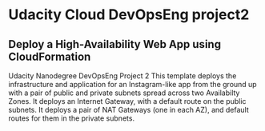 # Udacity Cloud DevOpsEng project2

## Deploy a High-Availability Web App using CloudFormation

Udacity Nanodegree DevOpsEng Project 2 This template deploys the infrastructure and application for an Instagram-like app from the ground up with a pair of public and private subnets spread across two Availabilty Zones. It deploys an Internet Gateway, with a default route on the public subnets. It deploys a pair of NAT Gateways (one in each AZ), and default routes for them in the private subnets.
